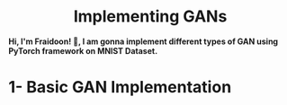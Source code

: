 <h1 align='center'>Implementing GANs</h1>

**Hi, I'm Fraidoon! 👋, I am gonna implement different types of GAN using PyTorch framework on MNIST Dataset.**


# 1- Basic GAN Implementation 